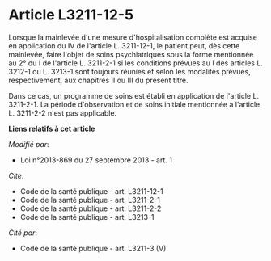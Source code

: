 # Article L3211-12-5

Lorsque la mainlevée d'une mesure d'hospitalisation complète est acquise en application du IV de l'article L. 3211-12-1, le
patient peut, dès cette mainlevée, faire l'objet de soins psychiatriques sous la forme mentionnée au 2° du I de l'article L.
3211-2-1 si les conditions prévues au I des articles L. 3212-1 ou L. 3213-1 sont toujours réunies et selon les modalités
prévues, respectivement, aux chapitres II ou III du présent titre. 

Dans ce cas, un programme de soins est établi en application de l'article L. 3211-2-1. La période d'observation et de soins
initiale mentionnée à l'article L. 3211-2-2 n'est pas applicable.

**Liens relatifs à cet article**

_Modifié par_:

  - Loi n°2013-869 du 27 septembre 2013 - art. 1

_Cite_:

  - Code de la santé publique - art. L3211-12-1
  - Code de la santé publique - art. L3211-2-1
  - Code de la santé publique - art. L3211-2-2
  - Code de la santé publique - art. L3213-1

_Cité par_:

  - Code de la santé publique - art. L3211-3 (V)
